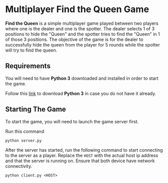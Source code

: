 # Multiplayer Find the Queen Game

**Find the Queen** is a simple multiplayer game played between two players where one is the 
dealer and one is the spotter. The dealer selects 1 of 3 positions to hide the "Queen" and the 
spotter tries to find the "Queen" in 1 of those 3 positions.
The objective of the game is for the dealer to successfully hide the queen from the player for 5 rounds while the spotter will try to find the queen.

## Requirements

You will need to have **Python 3** downloaded and installed in order to start the game.

Follow this [link](https://www.python.org/downloads/) to download **Python 3** in case you do not have it already.


## Starting The Game

To start the game, you will need to launch the game server first.

Run this command

`python server.py`

After the server has started, run the following command to start connecting to the server as a player.
Replace the `HOST` with the actual host ip address and that the server is running on. Ensure that both 
device have network connectivity.

`python client.py <HOST>`